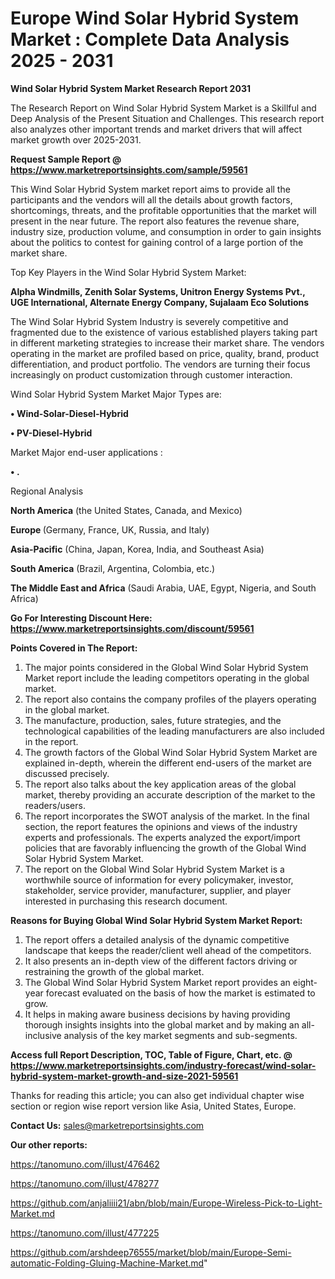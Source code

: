  # Europe Wind Solar Hybrid System Market : Complete Data Analysis 2025 - 2031

<strong>Wind Solar Hybrid System Market Research Report 2031</strong>

The Research Report on Wind Solar Hybrid System Market is a Skillful and Deep Analysis of the Present Situation and Challenges. This research report also analyzes other important trends and market drivers that will affect market growth over 2025-2031.

<strong>Request Sample Report @ <a href=https://www.marketreportsinsights.com/sample/59561>https://www.marketreportsinsights.com/sample/59561</a></strong>

This Wind Solar Hybrid System market report aims to provide all the participants and the vendors will all the details about growth factors, shortcomings, threats, and the profitable opportunities that the market will present in the near future. The report also features the revenue share, industry size, production volume, and consumption in order to gain insights about the politics to contest for gaining control of a large portion of the market share.

Top Key Players in the Wind Solar Hybrid System Market:

<strong>Alpha Windmills, Zenith Solar Systems, Unitron Energy Systems Pvt., UGE International, Alternate Energy Company, Sujalaam Eco Solutions</strong>

The Wind Solar Hybrid System Industry is severely competitive and fragmented due to the existence of various established players taking part in different marketing strategies to increase their market share. The vendors operating in the market are profiled based on price, quality, brand, product differentiation, and product portfolio. The vendors are turning their focus increasingly on product customization through customer interaction.

Wind Solar Hybrid System Market Major Types are:

<strong>• Wind-Solar-Diesel-Hybrid

• PV-Diesel-Hybrid</strong>

Market Major end-user applications :

<strong>• .</strong>

Regional Analysis

</u><strong><b>North America</b></strong> (the United States, Canada, and Mexico)

<strong><b>Europe </b></strong>(Germany, France, UK, Russia, and Italy)

<strong><b>Asia-Pacific</b></strong> (China, Japan, Korea, India, and Southeast Asia)

<strong><b>South America</b></strong> (Brazil, Argentina, Colombia, etc.)

<strong><b>The Middle East and Africa</b></strong> (Saudi Arabia, UAE, Egypt, Nigeria, and South Africa)

<strong>Go For Interesting Discount Here: <a href=https://www.marketreportsinsights.com/discount/59561>https://www.marketreportsinsights.com/discount/59561</a></strong>

<strong>Points Covered in The Report:</strong>
<ol>
  <li>The major points considered in the Global Wind Solar Hybrid System Market report include the leading competitors operating in the global market.</li>
  <li>The report also contains the company profiles of the players operating in the global market.</li>
  <li>The manufacture, production, sales, future strategies, and the technological capabilities of the leading manufacturers are also included in the report.</li>
  <li>The growth factors of the Global Wind Solar Hybrid System Market are explained in-depth, wherein the different end-users of the market are discussed precisely.</li>
  <li>The report also talks about the key application areas of the global market, thereby providing an accurate description of the market to the readers/users.</li>
  <li>The report incorporates the SWOT analysis of the market. In the final section, the report features the opinions and views of the industry experts and professionals. The experts analyzed the export/import policies that are favorably influencing the growth of the Global Wind Solar Hybrid System Market.</li>
  <li>The report on the Global Wind Solar Hybrid System Market is a worthwhile source of information for every policymaker, investor, stakeholder, service provider, manufacturer, supplier, and player interested in purchasing this research document.</li>
</ol>
<strong>Reasons for Buying Global Wind Solar Hybrid System Market Report:</strong>

<ol>
  <li>The report offers a detailed analysis of the dynamic competitive landscape that keeps the reader/client well ahead of the competitors.</li>
  <li>It also presents an in-depth view of the different factors driving or restraining the growth of the global market.</li>
  <li>The Global Wind Solar Hybrid System Market report provides an eight-year forecast evaluated on the basis of how the market is estimated to grow.</li>
  <li>It helps in making aware business decisions by having providing thorough insights insights into the global market and by making an all-inclusive analysis of the key market segments and sub-segments.</li>
</ol>
<strong>Access full Report Description, TOC, Table of Figure, Chart, etc. @ <a href=https://www.marketreportsinsights.com/industry-forecast/wind-solar-hybrid-system-market-growth-and-size-2021-59561>https://www.marketreportsinsights.com/industry-forecast/wind-solar-hybrid-system-market-growth-and-size-2021-59561</a></strong>


Thanks for reading this article; you can also get individual chapter wise section or region wise report version like Asia, United States, Europe.

<strong>Contact Us:</strong>
sales@marketreportsinsights.com

<strong>Our other reports:</strong>

<a href=https://tanomuno.com/illust/476462>https://tanomuno.com/illust/476462</a>

<a href=https://tanomuno.com/illust/478277>https://tanomuno.com/illust/478277</a>

<a href=https://github.com/anjaliiii21/abn/blob/main/Europe-Wireless-Pick-to-Light-Market.md>https://github.com/anjaliiii21/abn/blob/main/Europe-Wireless-Pick-to-Light-Market.md</a>

<a href=https://tanomuno.com/illust/477225>https://tanomuno.com/illust/477225</a>

<a href=https://github.com/arshdeep76555/market/blob/main/Europe-Semi-automatic-Folding-Gluing-Machine-Market.md>https://github.com/arshdeep76555/market/blob/main/Europe-Semi-automatic-Folding-Gluing-Machine-Market.md</a>"
